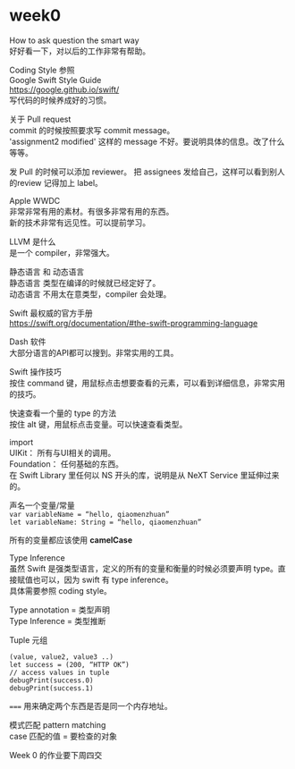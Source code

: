 # week0
How to ask question the smart way  
好好看一下，对以后的工作非常有帮助。

Coding Style 参照  
Google Swift Style Guide  
https://google.github.io/swift/  
写代码的时候养成好的习惯。

关于 Pull request  
commit 的时候按照要求写 commit message。  
'assignment2 modified' 这样的 message 不好。要说明具体的信息。改了什么等等。

发 Pull 的时候可以添加 reviewer。
把 assignees 发给自己，这样可以看到别人的review
记得加上 label。

Apple WWDC  
非常非常有用的素材。有很多非常有用的东西。  
新的技术非常有远见性。可以提前学习。

LLVM 是什么  
是一个 compiler，非常强大。

静态语言 和 动态语言  
静态语言 类型在编译的时候就已经定好了。  
动态语言 不用太在意类型，compiler 会处理。

Swift 最权威的官方手册  
https://swift.org/documentation/#the-swift-programming-language

Dash 软件  
大部分语言的API都可以搜到。非常实用的工具。


Swift 操作技巧  
按住 command 键，用鼠标点击想要查看的元素，可以看到详细信息，非常实用的技巧。

快速查看一个量的 type 的方法  
按住 alt 键，用鼠标点击变量。可以快速查看类型。

import  
UIKit： 所有与UI相关的调用。  
Foundation： 任何基础的东西。  
在 Swift Library 里任何以 NS 开头的库，说明是从 NeXT Service 里延伸过来的。

声名一个变量/常量  
`var variableName = “hello, qiaomenzhuan”`  
`let variableName: String = “hello, qiaomenzhuan”`  

所有的变量都应该使用 **camelCase**

Type Inference  
虽然 Swift 是强类型语言，定义的所有的变量和衡量的时候必须要声明 type。直接赋值也可以，因为 swift 有 type inference。  
具体需要参照 coding style。

Type annotation = 类型声明  
Type Inference = 类型推断

Tuple 元组  

	(value, value2, value3 ..)
	let success = (200, “HTTP OK”)
	// access values in tuple
	debugPrint(success.0)
	debugPrint(success.1)

`===` 用来确定两个东西是否是同一个内存地址。

模式匹配 pattern matching  
case 匹配的值 = 要检查的对象

Week 0 的作业要下周四交